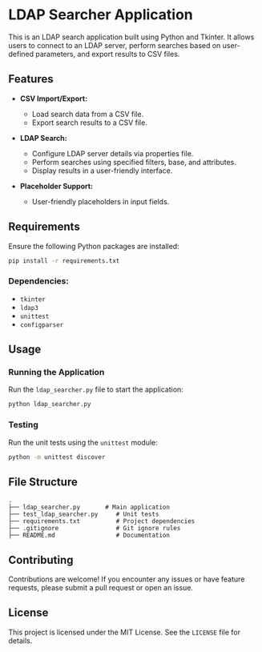 # LDAP Searcher Application

This is an LDAP search application built using Python and Tkinter. It allows users to connect to an LDAP server, perform searches based on user-defined parameters, and export results to CSV files.

## Features

- **CSV Import/Export:**
  - Load search data from a CSV file.
  - Export search results to a CSV file.

- **LDAP Search:**
  - Configure LDAP server details via properties file.
  - Perform searches using specified filters, base, and attributes.
  - Display results in a user-friendly interface.

- **Placeholder Support:**
  - User-friendly placeholders in input fields.

## Requirements

Ensure the following Python packages are installed:

```bash
pip install -r requirements.txt
```

### Dependencies:
- `tkinter`
- `ldap3`
- `unittest`
- `configparser`

## Usage

### Running the Application

Run the `ldap_searcher.py` file to start the application:

```bash
python ldap_searcher.py
```

### Testing

Run the unit tests using the `unittest` module:

```bash
python -m unittest discover
```

## File Structure

```
.
├── ldap_searcher.py       # Main application
├── test_ldap_searcher.py     # Unit tests
├── requirements.txt          # Project dependencies
├── .gitignore                # Git ignore rules
├── README.md                 # Documentation
```

## Contributing

Contributions are welcome! If you encounter any issues or have feature requests, please submit a pull request or open an issue.

## License

This project is licensed under the MIT License. See the `LICENSE` file for details.
